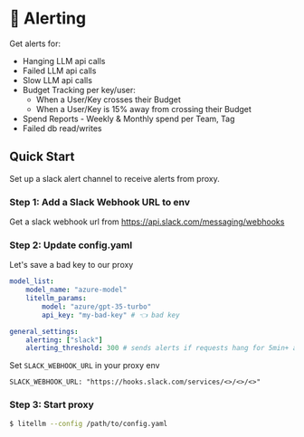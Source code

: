 # 🚨 Alerting 

Get alerts for:
- Hanging LLM api calls
- Failed LLM api calls
- Slow LLM api calls
- Budget Tracking per key/user:
    - When a User/Key crosses their Budget 
    - When a User/Key is 15% away from crossing their Budget
- Spend Reports - Weekly & Monthly spend per Team, Tag
- Failed db read/writes

## Quick Start

Set up a slack alert channel to receive alerts from proxy.

### Step 1: Add a Slack Webhook URL to env

Get a slack webhook url from https://api.slack.com/messaging/webhooks


### Step 2: Update config.yaml 

Let's save a bad key to our proxy

```yaml
model_list: 
    model_name: "azure-model"
    litellm_params:
        model: "azure/gpt-35-turbo"
        api_key: "my-bad-key" # 👈 bad key

general_settings: 
    alerting: ["slack"]
    alerting_threshold: 300 # sends alerts if requests hang for 5min+ and responses take 5min+ 

```

Set `SLACK_WEBHOOK_URL` in your proxy env

```shell
SLACK_WEBHOOK_URL: "https://hooks.slack.com/services/<>/<>/<>"
```

### Step 3: Start proxy

```bash
$ litellm --config /path/to/config.yaml
```